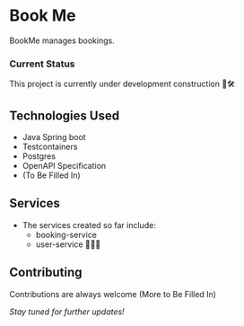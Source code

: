 # Book Me

BookMe manages bookings.

### Current Status

This project is currently under development construction 🚧🛠

## Technologies Used

+ Java Spring boot
+ Testcontainers
+ Postgres
+ OpenAPI Specification
+ (To Be Filled In)

## Services
- The services created so far include:
  + booking-service
  + user-service 👷🏾🚧

## Contributing

Contributions are always welcome (More to Be Filled In)

_Stay tuned for further updates!_

